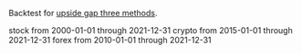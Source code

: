 Backtest for [upside gap three methods](https://analyzingalpha.com/upside-gap-three-methods-candlestick-pattern).

stock from 2000-01-01 through 2021-12-31
crypto from 2015-01-01 through 2021-12-31
forex from 2010-01-01 through 2021-12-31